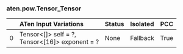 ### aten.pow.Tensor_Tensor
|    | ATen Input Variations                             | Status   | Isolated   | PCC   |
|---:|:--------------------------------------------------|:---------|:-----------|:------|
|  0 | Tensor<[]> self = ?,<br>Tensor<[16]> exponent = ? | None     | Fallback   | True  |

